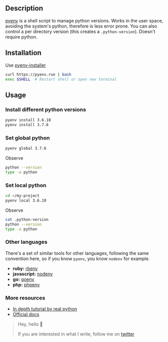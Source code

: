 <!--
.. title: Pyenv
.. slug: pyenv
.. date: 2020-07-08 09:07:26 UTC
.. tags: python, python-versions, tutorial
.. category: python
.. link:
.. description: How to configure pyenv in your system
.. type: text
-->

## Description

[pyenv][pyenv] is a shell script to manage python versions.
Works in the user space, avoiding the system's python, therefore is less error prone.
You can also control a per directory version (this creates a `.python-version`).
Doesn't require python.

## Installation

Use [pyenv-installer][pyenv-installer]

```bash
curl https://pyenv.run | bash
exec $SHELL  # Restart shell or open new terminal
```

## Usage

### Install different python versions

```bash
pyenv install 3.6.10
pyenv install 3.7.6
```

### Set global python

```bash
pyenv global 3.7.6
```

Observe

```bash
python --version
type -a python
```

### Set local python

```bash
cd ~/my-project
pyenv local 3.6.10
```

Observe

```bash
cat .python-version
python --version
type -a python
```

### Other languages

There's a set of similar tools for other languages, following the
same convention here, so if you know `pyenv`, you know `nodenv` for example.

- **ruby:** [rbenv][rvenv]
- **javascript:** [nodenv][nodenv]
- **go:** [goenv][goenv]
- **php:** [phpenv][phpenv]

### More resources

- [In depth tutorial by real python][realpython]
- [Official docs][pyenv]

> Hey, hello 👋
>
> If you are interested in what I write, follow me on [twitter][santiwilly]
>

[santiwilly]: https://twitter.com/santiwilly
[pyenv]: https://github.com/pyenv/pyenv
[rvenv]: https://github.com/rbenv/rbenv
[nodenv]: https://github.com/nodenv/nodenv
[pyenv-installer]: https://github.com/pyenv/pyenv-installer
[goenv]: https://github.com/syndbg/goenv
[phpenv]: https://github.com/phpenv/phpenv
[realpython]: https://realpython.com/intro-to-pyenv/
